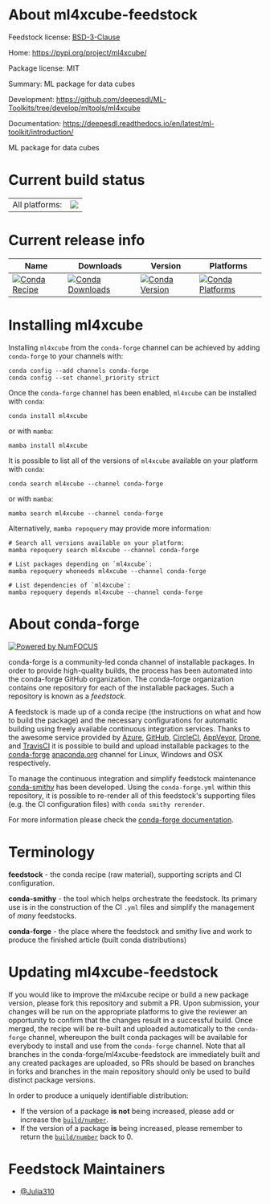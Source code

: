 About ml4xcube-feedstock
========================

Feedstock license: [BSD-3-Clause](https://github.com/conda-forge/ml4xcube-feedstock/blob/main/LICENSE.txt)

Home: https://pypi.org/project/ml4xcube/

Package license: MIT

Summary: ML package for data cubes

Development: https://github.com/deepesdl/ML-Toolkits/tree/develop/mltools/ml4xcube

Documentation: https://deepesdl.readthedocs.io/en/latest/ml-toolkit/introduction/

ML package for data cubes

Current build status
====================


<table><tr><td>All platforms:</td>
    <td>
      <a href="https://dev.azure.com/conda-forge/feedstock-builds/_build/latest?definitionId=22395&branchName=main">
        <img src="https://dev.azure.com/conda-forge/feedstock-builds/_apis/build/status/ml4xcube-feedstock?branchName=main">
      </a>
    </td>
  </tr>
</table>

Current release info
====================

| Name | Downloads | Version | Platforms |
| --- | --- | --- | --- |
| [![Conda Recipe](https://img.shields.io/badge/recipe-ml4xcube-green.svg)](https://anaconda.org/conda-forge/ml4xcube) | [![Conda Downloads](https://img.shields.io/conda/dn/conda-forge/ml4xcube.svg)](https://anaconda.org/conda-forge/ml4xcube) | [![Conda Version](https://img.shields.io/conda/vn/conda-forge/ml4xcube.svg)](https://anaconda.org/conda-forge/ml4xcube) | [![Conda Platforms](https://img.shields.io/conda/pn/conda-forge/ml4xcube.svg)](https://anaconda.org/conda-forge/ml4xcube) |

Installing ml4xcube
===================

Installing `ml4xcube` from the `conda-forge` channel can be achieved by adding `conda-forge` to your channels with:

```
conda config --add channels conda-forge
conda config --set channel_priority strict
```

Once the `conda-forge` channel has been enabled, `ml4xcube` can be installed with `conda`:

```
conda install ml4xcube
```

or with `mamba`:

```
mamba install ml4xcube
```

It is possible to list all of the versions of `ml4xcube` available on your platform with `conda`:

```
conda search ml4xcube --channel conda-forge
```

or with `mamba`:

```
mamba search ml4xcube --channel conda-forge
```

Alternatively, `mamba repoquery` may provide more information:

```
# Search all versions available on your platform:
mamba repoquery search ml4xcube --channel conda-forge

# List packages depending on `ml4xcube`:
mamba repoquery whoneeds ml4xcube --channel conda-forge

# List dependencies of `ml4xcube`:
mamba repoquery depends ml4xcube --channel conda-forge
```


About conda-forge
=================

[![Powered by
NumFOCUS](https://img.shields.io/badge/powered%20by-NumFOCUS-orange.svg?style=flat&colorA=E1523D&colorB=007D8A)](https://numfocus.org)

conda-forge is a community-led conda channel of installable packages.
In order to provide high-quality builds, the process has been automated into the
conda-forge GitHub organization. The conda-forge organization contains one repository
for each of the installable packages. Such a repository is known as a *feedstock*.

A feedstock is made up of a conda recipe (the instructions on what and how to build
the package) and the necessary configurations for automatic building using freely
available continuous integration services. Thanks to the awesome service provided by
[Azure](https://azure.microsoft.com/en-us/services/devops/), [GitHub](https://github.com/),
[CircleCI](https://circleci.com/), [AppVeyor](https://www.appveyor.com/),
[Drone](https://cloud.drone.io/welcome), and [TravisCI](https://travis-ci.com/)
it is possible to build and upload installable packages to the
[conda-forge](https://anaconda.org/conda-forge) [anaconda.org](https://anaconda.org/)
channel for Linux, Windows and OSX respectively.

To manage the continuous integration and simplify feedstock maintenance
[conda-smithy](https://github.com/conda-forge/conda-smithy) has been developed.
Using the ``conda-forge.yml`` within this repository, it is possible to re-render all of
this feedstock's supporting files (e.g. the CI configuration files) with ``conda smithy rerender``.

For more information please check the [conda-forge documentation](https://conda-forge.org/docs/).

Terminology
===========

**feedstock** - the conda recipe (raw material), supporting scripts and CI configuration.

**conda-smithy** - the tool which helps orchestrate the feedstock.
                   Its primary use is in the construction of the CI ``.yml`` files
                   and simplify the management of *many* feedstocks.

**conda-forge** - the place where the feedstock and smithy live and work to
                  produce the finished article (built conda distributions)


Updating ml4xcube-feedstock
===========================

If you would like to improve the ml4xcube recipe or build a new
package version, please fork this repository and submit a PR. Upon submission,
your changes will be run on the appropriate platforms to give the reviewer an
opportunity to confirm that the changes result in a successful build. Once
merged, the recipe will be re-built and uploaded automatically to the
`conda-forge` channel, whereupon the built conda packages will be available for
everybody to install and use from the `conda-forge` channel.
Note that all branches in the conda-forge/ml4xcube-feedstock are
immediately built and any created packages are uploaded, so PRs should be based
on branches in forks and branches in the main repository should only be used to
build distinct package versions.

In order to produce a uniquely identifiable distribution:
 * If the version of a package **is not** being increased, please add or increase
   the [``build/number``](https://docs.conda.io/projects/conda-build/en/latest/resources/define-metadata.html#build-number-and-string).
 * If the version of a package **is** being increased, please remember to return
   the [``build/number``](https://docs.conda.io/projects/conda-build/en/latest/resources/define-metadata.html#build-number-and-string)
   back to 0.

Feedstock Maintainers
=====================

* [@Julia310](https://github.com/Julia310/)


<!-- dummy commit to enable rerendering -->

